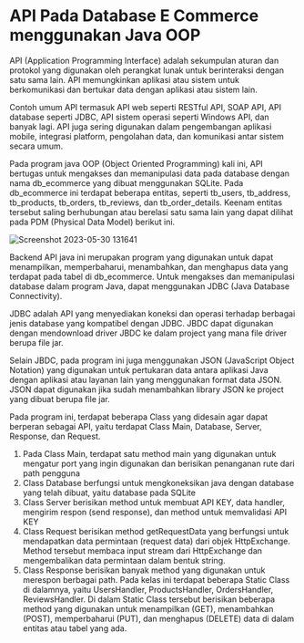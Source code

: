 # API Pada Database E Commerce menggunakan Java OOP

API (Application Programming Interface) adalah sekumpulan aturan dan protokol yang digunakan oleh perangkat lunak untuk berinteraksi dengan satu sama lain. API memungkinkan aplikasi atau sistem untuk berkomunikasi dan bertukar data dengan aplikasi atau sistem lain.


Contoh umum API termasuk API web seperti RESTful API, SOAP API, API database seperti JDBC, API sistem operasi seperti Windows API, dan banyak lagi. API juga sering digunakan dalam pengembangan aplikasi mobile, integrasi platform, pengolahan data, dan komunikasi antar sistem secara umum.


Pada program java OOP (Object Oriented Programming) kali ini, API bertugas untuk mengakses dan memanipulasi data pada database dengan nama db_ecommerce yang dibuat menggunakan SQLite. Pada db_ecommerce ini terdapat beberapa entitas, seperti tb_users, tb_address, tb_products, tb_orders, tb_reviews, dan tb_order_details. Keenam entitas tersebut saling berhubungan atau berelasi satu sama lain yang dapat dilihat pada PDM (Physical Data Model) berikut ini.


![Screenshot 2023-05-30 131641](https://github.com/BagusWahyuMahendra/Tugas-2-PBO/assets/114908291/9cb4ddff-b40d-42c3-b9c6-d489b054f850)


Backend API java ini merupakan program yang digunakan untuk dapat menampilkan, memperbaharui, menambahkan, dan menghapus data yang terdapat pada tabel di db_ecommerce. Untuk mengakses dan memanipulasi database dalam program Java, dapat menggunakan JDBC (Java Database Connectivity). 


JDBC adalah API yang menyediakan koneksi dan operasi terhadap berbagai jenis database yang kompatibel dengan JDBC. JBDC dapat digunakan dengan mendownload driver JBDC ke dalam project yang mana file driver berupa file jar. 


Selain JBDC, pada program ini juga menggunakan JSON (JavaScript Object Notation) yang digunakan untuk pertukaran data antara aplikasi Java dengan aplikasi atau layanan lain yang menggunakan format data JSON. JSON dapat digunakan jika sudah menambahkan library JSON ke project yang dibuat berupa file jar.


Pada program ini, terdapat beberapa Class yang didesain agar dapat berperan sebagai API, yaitu terdapat Class Main, Database, Server, Response, dan Request.
1. Pada Class Main, terdapat satu method main yang digunakan untuk mengatur port yang ingin digunakan dan berisikan penanganan rute dari path pengguna
2. Class Database berfungsi untuk mengkoneksikan java dengan database yang telah dibuat, yaitu database pada SQLite
3. Class Server berisikan method untuk membuat API KEY, data handler, mengirim respon (send response), dan method untuk memvalidasi API KEY
4. Class Request berisikan method getRequestData yang berfungsi untuk mendapatkan data permintaan (request data) dari objek HttpExchange. Method tersebut membaca input stream dari HttpExchange dan mengembalikan data permintaan dalam bentuk string.
5. Class Response berisikan banyak method yang digunakan untuk merespon berbagai path. Pada kelas ini terdapat beberapa Static Class di dalamnya, yaitu UsersHandler, ProductsHandler, OrdersHandler, ReviewsHandler. Di dalam Static Class tersebut berisikan beberapa method yang digunakan untuk menampilkan (GET), menambahkan (POST), memperbaharui (PUT), dan menghapus (DELETE) data di dalam entitas atau tabel yang ada.
